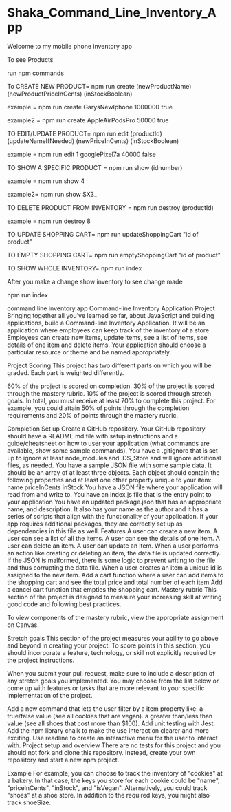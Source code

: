 # Shaka_Command_Line_Inventory_App
Welcome to my mobile phone inventory app

To see Products

run npm commands


To CREATE NEW PRODUCT= npm run create (newProductName) (newProductPriceInCents) (inStockBoolean)

example = npm run create GarysNewIphone 1000000 true

example2 = npm run create AppleAirPodsPro 50000 true



TO EDIT/UPDATE PRODUCT=  npm run edit (productId) (updateNameIfNeeded) (newPriceInCents) (inStockBoolean)

example = npm run edit 1 googlePixel7a 40000 false



TO SHOW A SPECIFIC PRODUCT = npm run show (idnumber)

example = npm run show 4

example2= npm run show SX3_

TO DELETE PRODUCT FROM INVENTORY = npm run destroy (productId)

example = npm run destroy 8


TO UPDATE SHOPPING CART= npm run updateShoppingCart "id of product"

TO EMPTY SHOPPING CART= npm run emptyShoppingCart "id of product"

TO SHOW WHOLE INVENTORY= npm run index


After you make a change show inventory to see change made

npm run index








command line inventory app
Command-line Inventory Application Project
Bringing together all you've learned so far, about JavaScript and building applications, build a Command-line Inventory Application. It will be an application where employees can keep track of the inventory of a store. Employees can create new items, update items, see a list of items, see details of one item and delete items. Your application should choose a particular resource or theme and be named appropriately.

Project Scoring
This project has two different parts on which you will be graded. Each part is weighted differently.

60% of the project is scored on completion.
30% of the project is scored through the mastery rubric.
10% of the project is scored through stretch goals.
In total, you must receive at least 70% to complete this project. For example, you could attain 50% of points through the completion requirements and 20% of points through the mastery rubric.

Completion
Set up
Create a GitHub repository.
Your GitHub repository should have a README.md file with setup instructions and a guide/cheatsheet on how to user your application (what commands are available, show some sample commands).
You have a .gitignore that is set up to ignore at least node_modules and .DS_Store and will ignore additional files, as needed.
You have a sample JSON file with some sample data. It should be an array of at least three objects. Each object should contain the following properties and at least one other property unique to your item:
name
priceInCents
inStock
You have a JSON file where your application will read from and write to.
You have an index.js file that is the entry point to your application
You have an updated package.json that has an appropriate name, and description. It also has your name as the author and it has a series of scripts that align with the functionality of your application. If your app requires additional packages, they are correctly set up as dependencies in this file as well.
Features
A user can create a new item.
A user can see a list of all the items.
A user can see the details of one item.
A user can delete an item.
A user can update an item.
When a user performs an action like creating or deleting an item, the data file is updated correctly. If the JSON is malformed, there is some logic to prevent writing to the file and thus corrupting the data file.
When a user creates an item a unique id is assigned to the new item.
Add a cart function where a user can add items to the shopping cart and see the total price and total number of each item
Add a cancel cart function that empties the shopping cart.
Mastery rubric
This section of the project is designed to measure your increasing skill at writing good code and following best practices.

To view components of the mastery rubric, view the appropriate assignment on Canvas.

Stretch goals
This section of the project measures your ability to go above and beyond in creating your project. To score points in this section, you should incorporate a feature, technology, or skill not explicitly required by the project instructions.

When you submit your pull request, make sure to include a description of any stretch goals you implemented. You may choose from the list below or come up with features or tasks that are more relevant to your specific implementation of the project.

Add a new command that lets the user filter by a item property like:
a true/false value (see all cookies that are vegan).
a greater than/less than value (see all shoes that cost more than $100).
Add unit testing with Jest.
Add the npm library chalk to make the use interaction clearer and more exciting.
Use readline to create an interactive menu for the user to interact with.
Project setup and overview
There are no tests for this project and you should not fork and clone this repository. Instead, create your own repository and start a new npm project.

Example
For example, you can choose to track the inventory of "cookies" at a bakery. In that case, the keys you store for each cookie could be "name", "priceInCents", "inStock", and "isVegan". Alternatively, you could track "shoes" at a shoe store. In addition to the required keys, you might also track shoeSize.

<!-- [{"id":"1","name":"googlePixel7a","priceInCents":49900,"inStock":true},{"id":"2","name":"samsungGalaxyZFlip3","priceInCents":37200,"inStock":true},{"id":"3","name":"motoGpower","priceInCents":13900,"inStock":false},{"id":"4","name":"nuB15","priceInCents":10900,"inStock":true},{"id":"5","name":"lgVelvet5g","priceInCents":27400,"inStock":true},{"id":"6","name":"iphone13","priceInCents":66800,"inStock":true},{"id":"7","name":"iphone14ProMax","priceInCents":127400,"inStock":true},{"id":"8","name":"iphone12Mini","priceInCents":37500,"inStock":false},{"id":"SX3_","name":"ShakasUltimatePhone","priceInCents":"20000","inStock":"yes"},{"id":"bp-P","name":"conceptAppleVisionPro","priceInCents":"400000","inStock":"yes"}] -->